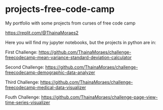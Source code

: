 # projects-free-code-camp
My portfolio with some projects from curses of free code camp

  https://replit.com/@ThainaMoraes2

Here you will find my jupyter notebooks, but the projects in python are in:

First Challenge:
  https://github.com/ThainaMoraes/challenge-freecodecamp-mean-variance-standard-deviation-calculator

Second Challenge:
  https://github.com/ThainaMoraes/challenge-freecodecamp-demographic-data-analyzer

Third Challenge:
  https://github.com/ThainaMoraes/challenge-freecodecamp-medical-data-visualizer
  
Fouth Challenge:
  https://github.com/ThainaMoraes/challenge-page-view-time-series-visualizer
